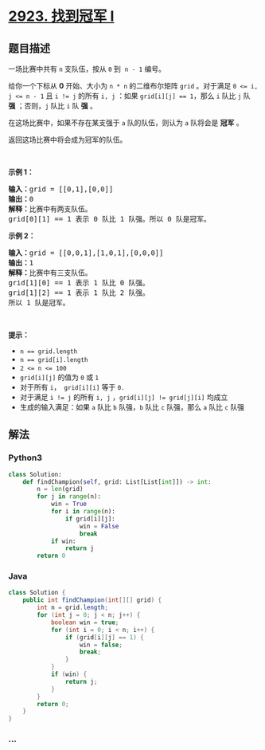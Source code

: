 # [2923. 找到冠军 I](https://leetcode-cn.com/problems/find-champion-i)



## 题目描述

<!-- 这里写题目描述 -->

<p>一场比赛中共有 <code>n</code> 支队伍，按从 <code>0</code> 到&nbsp; <code>n - 1</code> 编号。</p>

<p>给你一个下标从 <strong>0</strong> 开始、大小为 <code>n * n</code> 的二维布尔矩阵 <code>grid</code> 。对于满足&nbsp;<code>0 &lt;= i, j &lt;= n - 1</code> 且 <code>i != j</code> 的所有 <code>i, j</code> ：如果 <code>grid[i][j] == 1</code>，那么 <code>i</code> 队比 <code>j</code> 队 <strong>强</strong> ；否则，<code>j</code> 队比 <code>i</code> 队 <strong>强</strong> 。</p>

<p>在这场比赛中，如果不存在某支强于 <code>a</code> 队的队伍，则认为 <code>a</code> 队将会是 <strong>冠军</strong> 。</p>

<p>返回这场比赛中将会成为冠军的队伍。</p>

<p>&nbsp;</p>

<p><strong>示例 1：</strong></p>

<pre>
<strong>输入：</strong>grid = [[0,1],[0,0]]
<strong>输出：</strong>0
<strong>解释：</strong>比赛中有两支队伍。
grid[0][1] == 1 表示 0 队比 1 队强。所以 0 队是冠军。
</pre>

<p><strong>示例 2：</strong></p>

<pre>
<strong>输入：</strong>grid = [[0,0,1],[1,0,1],[0,0,0]]
<strong>输出：</strong>1
<strong>解释：</strong>比赛中有三支队伍。
grid[1][0] == 1 表示 1 队比 0 队强。
grid[1][2] == 1 表示 1 队比 2 队强。
所以 1 队是冠军。
</pre>

<p>&nbsp;</p>

<p><strong>提示：</strong></p>

<ul>
	<li><code>n == grid.length</code></li>
	<li><code>n == grid[i].length</code></li>
	<li><code>2 &lt;= n &lt;= 100</code></li>
	<li><code>grid[i][j]</code> 的值为 <code>0</code> 或 <code>1</code><meta charset="UTF-8" /></li>
	<li>对于所有&nbsp;<code>i</code>，<code> grid[i][i]</code>&nbsp;等于&nbsp;<code>0.</code></li>
	<li>对于满足&nbsp;<code>i != j</code> 的所有 <code>i, j</code> ，<code>grid[i][j] != grid[j][i]</code> 均成立</li>
	<li>生成的输入满足：如果 <code>a</code> 队比 <code>b</code> 队强，<code>b</code> 队比 <code>c</code> 队强，那么 <code>a</code> 队比 <code>c</code> 队强</li>
</ul>


## 解法

<!-- 这里可写通用的实现逻辑 -->

<!-- tabs:start -->

### **Python3**

<!-- 这里可写当前语言的特殊实现逻辑 -->

```python
class Solution:
    def findChampion(self, grid: List[List[int]]) -> int:
        n = len(grid)
        for j in range(n):
            win = True
            for i in range(n):
                if grid[i][j]:
                    win = False
                    break
            if win:
                return j
        return 0
```

### **Java**

<!-- 这里可写当前语言的特殊实现逻辑 -->

```java
class Solution {
    public int findChampion(int[][] grid) {
        int n = grid.length;
        for (int j = 0; j < n; j++) {
            boolean win = true;
            for (int i = 0; i < n; i++) {
                if (grid[i][j] == 1) {
                    win = false;
                    break;
                }
            }
            if (win) {
                return j;
            }
        }
        return 0;
    }
}
```

### **...**

```

```

<!-- tabs:end -->
